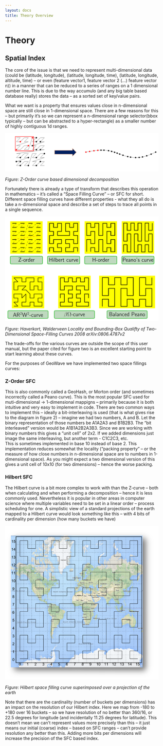 ```yaml
---
layout: docs
title: Theory Overview
---
```


# Theory

## Spatial Index
The core of the issue is that we need to represent multi-dimensional data (could be (latitude, longitude), (latitude, longitude, time), (latitude, longitude, altitude, time) – or even (feature vector1, feature vector 2 (…) feature vector n)) in a manner that can be reduced to a series of ranges on a 1 dimensional number line.   This is due to the way accumulo (and any big table based database really) stores the data – as a sorted set of key/value pairs.   

What we want is a property that ensures values close in n-dimensional space are still close in 1-dimensional space.   There are a few reasons for this – but primarily it’s so we can represent a n-dimensional range selector(bbox typically – but can be abstracted to a hyper-rectangle) as a smaller number of highly contiguous 1d ranges.   

![Z-Curve: 2D -> 1D](figures/sfc1.png)

*Figure: Z-Order curve based dimensional decomposition*

Fortunately there is already a type of transform that describes this operation in mathematics – it’s called a   “Space Filling Curve” – or SFC for short.   Different space filling curves have different properties  - what they all do is take a n-dimensional space and describe a set of steps to trace all points in a single sequence.  

![Various space filling curves](figures/curves.png)

*Figure: Haverkort, Walderveen Locality and Bounding-Box Qualifty of Two-Dimensional Space-Filling Curves 2008 arXiv:0806.4787v2*


The trade-offs for the various curves are outside the scope of this user manual, but the paper cited for figure two is an excellent starting point to start learning about these curves.   

For the purposes of GeoWave we have implemented two space fillings curves:

### Z-Order SFC
This is also commonly called a GeoHash, or Morton order (and sometimes incorrectly called a Peano curve).   This is the most popular SFC used for muti-dimensional -> 1-dimensional mappigns – primarily because it is both intuitive and  very easy to implement in code.   There are two common ways to implement this – ideally a bit-interleaving is used (that is what gives rise to the diagram in figure 2) – imagine we had two numbers, A and B.  Let the binary representation of those numbers be   A1A2A3 and B1B2B3.  The “bit interleaved” version would be  A1B1A2B2A3B3.  Since we are working with binary numbers this gives a “unit cell” of 2x2.  If we added dimensions just image the same interleaving, but another term - C1C2C3, etc.    
This is sometimes implemented in base 10 instead of base 2.    This implementation reduces somewhat the locality (“packing property” – or the measure of how close numbers in n-dimensional space are to numbers in 1-dimensional space).   As you might expect a two dimensional version of this gives a unit cell of 10x10  (for two dimensions) – hence the worse packing.    


### Hilbert SFC
The Hilbert curve is a bit more complex to work with than the Z-curve – both when calculating and when performing a decomposition – hence it is less commonly used.   Nevertheless it is popular in other areas in computer science where multiple variables  need to be set in a linear order – process scheduling for one.   A simplistic view of a standard projections of the earth mapped to a Hilbert curve would look something like this – with 4 bits of cardinality per dimension (how many buckets we have)

![Hilbert SFC](figures/hilbert1.png)

*Figure: Hilbert space filling curve superimposed over a projection of the earth*


Note that there are the cardinality (number of buckets per dimensions) has an impact on the resolution of our Hilbert index.  Here we map from -180 to +180 over 16 buckets – so we have resolution of no better than 360/16, or 22.5 degrees for longitude (and incidentally 11.25 degrees for latitude).   This doesn’t mean we can’t represent values more precisely than this – it just means our initial (coarse) index – based on SFC ranges – can’t provide resolution any better than this.   Adding more bits per dimensions will increase the precision of the SFC based index.   



